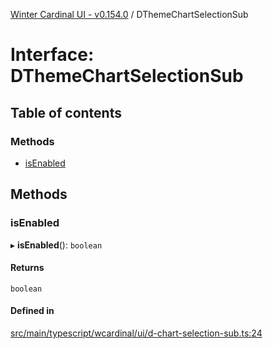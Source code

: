 [Winter Cardinal UI - v0.154.0](../index.md) / DThemeChartSelectionSub

# Interface: DThemeChartSelectionSub

## Table of contents

### Methods

- [isEnabled](DThemeChartSelectionSub.md#isenabled)

## Methods

### isEnabled

▸ **isEnabled**(): `boolean`

#### Returns

`boolean`

#### Defined in

[src/main/typescript/wcardinal/ui/d-chart-selection-sub.ts:24](https://github.com/winter-cardinal/winter-cardinal-ui/blob/v0.154.0/src/main/typescript/wcardinal/ui/d-chart-selection-sub.ts#L24)
